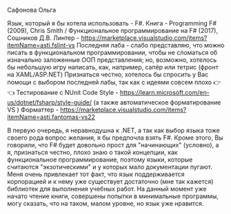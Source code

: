 Сафонова Ольга

Язык, который я бы хотела использовать - F#.
Книга - Programming F# (2009), Chris Smith / Функциональное программирование на F# (2017), Сошников Д.В.
Линтер - https://marketplace.visualstudio.com/items?itemName=asti.fslint-vs
Последняя лаба - слабо представляю, что можно писать в функциональном программировании, чтобы не сломаться об изначально заложенные ООП представления; но, возможно, хотелось бы небольшую игру написать, как, например, сапёр или тетрис (фронт на XAML/ASP.NET)
Признаться честно, хотелось бы спросить у Вас помощи с выбором последней лабы, так как с идеями совсем плохо 👉👈
Тестирование с NUnit
Code Style - https://learn.microsoft.com/en-us/dotnet/fsharp/style-guide/ (а также автоматическое форматирование VS )
Форматтер - https://marketplace.visualstudio.com/items?itemName=asti.fantomas-vs22

В первую очередь, я неравнодушна к .NET, а так как выбор языка тоже своего рода вопрос желания, я бы предпочла взять F#. Кроме этого, Вы говорили, что F# будет довольно прост для "начинающих" (условно), а я, признаться честно, плохо знаю о такой концепции, как функциональное программирование, поэтому языки, которые считаются "экзотическими" и у которых мало документации пугают. Меня очень привлекает тот факт, что язык поддерживается корпорацией и к нему уже существует достаточно (мне так кажется) библиотек для выполнения учебных работ.
На данный момент уже начато чтение книги, совершены попытки в минимальные программы, могу сказать, что на таком, малом уровне, но язык уже нравится.
